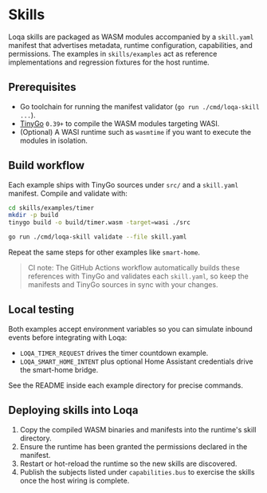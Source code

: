 # Skills

Loqa skills are packaged as WASM modules accompanied by a `skill.yaml` manifest that advertises metadata, runtime configuration, capabilities, and permissions. The examples in `skills/examples` act as reference implementations and regression fixtures for the host runtime.

## Prerequisites

- Go toolchain for running the manifest validator (`go run ./cmd/loqa-skill ...`).
- [TinyGo](https://tinygo.org/) `0.39+` to compile the WASM modules targeting WASI.
- (Optional) A WASI runtime such as `wasmtime` if you want to execute the modules in isolation.

## Build workflow

Each example ships with TinyGo sources under `src/` and a `skill.yaml` manifest. Compile and validate with:

```bash
cd skills/examples/timer
mkdir -p build
tinygo build -o build/timer.wasm -target=wasi ./src

go run ./cmd/loqa-skill validate --file skill.yaml
```

Repeat the same steps for other examples like `smart-home`.

> CI note: The GitHub Actions workflow automatically builds these references with TinyGo and validates each `skill.yaml`, so keep the manifests and TinyGo sources in sync with your changes.

## Local testing

Both examples accept environment variables so you can simulate inbound events before integrating with Loqa:

- `LOQA_TIMER_REQUEST` drives the timer countdown example.
- `LOQA_SMART_HOME_INTENT` plus optional Home Assistant credentials drive the smart-home bridge.

See the README inside each example directory for precise commands.

## Deploying skills into Loqa

1. Copy the compiled WASM binaries and manifests into the runtime's skill directory.
2. Ensure the runtime has been granted the permissions declared in the manifest.
3. Restart or hot-reload the runtime so the new skills are discovered.
4. Publish the subjects listed under `capabilities.bus` to exercise the skills once the host wiring is complete.

